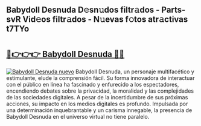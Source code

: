 ## Babydoll Desnuda D𝚎sn𝚞dos filtr𝚊dos - Parts-svR Vid𝚎os filtr𝚊dos - N𝚞evas f𝚘tos atr𝚊ctivas t7TYo

# <h2><a href="http://mb3cvg.tromn.icu/?c=Babydoll+Desnuda">🔗👉👉👉 Babydoll Desnuda 🔗🔗</a></h2>

[![Babydoll Desnuda nuevo](https://i.imgur.com/pEAQMta.gif)](http://mb3cvg.tromn.icu/?c=Babydoll+Desnuda)
Babydoll Desnuda, un personaje multifacético y estimulante, elude la comprensión fácil. Su forma innovadora de interactuar con el público en línea ha fascinado y enfurecido a los espectadores, encendiendo debates sobre la privacidad, la moralidad y las complejidades de las sociedades digitales. A pesar de la incertidumbre de sus próximas acciones, su impacto en los medios digitales es profundo. Impulsada por una determinación inquebrantable y un carisma innegable, la presencia de Babydoll Desnuda en el universo virtual no tiene paralelo.
